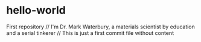 # hello-world
First repository
// I'm Dr. Mark Waterbury, a materials scientist by education and a serial tinkerer
// This is just a first commit file without content
